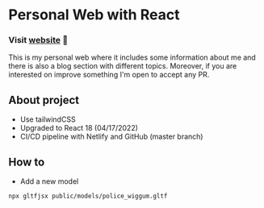 # Personal Web with React

### Visit [website](https://jrodriguezo.netlify.app/) :rocket:

This is my personal web where it includes some information about me and there is also a blog section with different topics. Moreover, if you are interested on improve something I'm open to accept any PR.

## About project
- Use tailwindCSS
- Upgraded to React 18 (04/17/2022)
- CI/CD pipeline with Netlify and GitHub (master branch)

## How to

- Add a new model

```
npx gltfjsx public/models/police_wiggum.gltf
```
